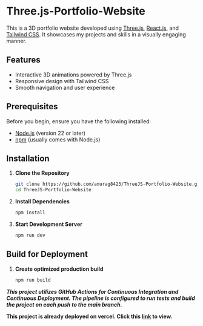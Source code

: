 # Three.js-Portfolio-Website

This is a 3D portfolio website developed using [Three.js](https://threejs.org/), [React.js](https://reactjs.org/), and [Tailwind CSS](https://tailwindcss.com/). It showcases my projects and skills in a visually engaging manner.

## Features

- Interactive 3D animations powered by Three.js
- Responsive design with Tailwind CSS
- Smooth navigation and user experience

## Prerequisites

Before you begin, ensure you have the following installed:

- [Node.js](https://nodejs.org/) (version 22 or later)
- [npm](https://www.npmjs.com/) (usually comes with Node.js)

## Installation

1. **Clone the Repository**

   ```bash
   git clone https://github.com/anurag8423/ThreeJS-Portfolio-Website.git
   cd ThreeJS-Portfolio-Website
   
2. **Install Dependencies**

   ```bash
   npm install
   
3. **Start Development Server**
   ```bash
   npm run dev

## Build for Deployment

1. **Create optimized production build**
   
   ```bash
   npm run build

***This project utilizes GitHub Actions for Continuous Integration and Continuous Deployment. The pipeline is configured to run tests and build the project on each push to the main branch.***

****This project is already deployed on vercel. Click this [link](https://three-js-portfolio-website-one.vercel.app/) to view.****
